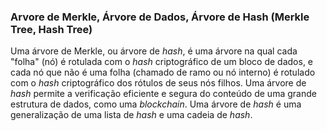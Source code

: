 ### Arvore de Merkle, Árvore de Dados, Árvore de Hash (Merkle Tree, Hash Tree)

Uma árvore de Merkle, ou árvore de _hash_, é uma árvore na qual cada "folha" (nó) é rotulada com o _hash_ criptográfico de um bloco de dados, e cada nó que não é uma folha (chamado de ramo ou nó interno) é rotulado com o _hash_ criptográfico dos rótulos de seus nós filhos. Uma árvore de _hash_ permite a verificação eficiente e segura do conteúdo de uma grande estrutura de dados, como uma _blockchain_. Uma árvore de _hash_ é uma generalização de uma lista de _hash_ e uma cadeia de _hash_.